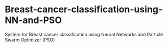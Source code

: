 # Breast-cancer-classification-using-NN-and-PSO
System for Breast cancer classification using Neural Networks and Particle Swarm Optimizer (PSO)
